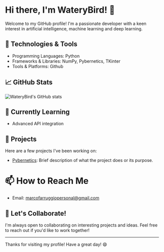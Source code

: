 # Hi there, I'm WateryBird! 👋

Welcome to my GitHub profile! I'm a passionate developer with a keen interest in artificial intelligence, machine learning and deep learning. 

## 🔧 Technologies & Tools
- Programming Languages: Python
- Frameworks & Libraries: NumPy, Pybernetics, TKinter
- Tools & Platforms: Github

## 📈 GitHub Stats
![WateryBird's GitHub stats](https://github-readme-stats.vercel.app/api?username=WateryBird&show_icons=true&theme=radical)

## 🌱 Currently Learning
- Advanced API integration

## 🚀 Projects
Here are a few projects I've been working on:
- [Pybernetics]([link](https://github.com/WateryBird/pybernetics/tree/main)): Brief description of what the project does or its purpose.

# 📫 How to Reach Me
- Email: marcofarruggiopersonal@gmail.com

## 💬 Let's Collaborate!
I'm always open to collaborating on interesting projects and ideas. Feel free to reach out if you'd like to work together!

---

Thanks for visiting my profile! Have a great day! 😄
